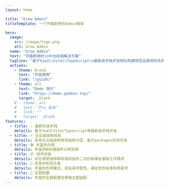 ```yaml
---
layout: home

title: "Grow Admin"
titleTemplate: 一个开箱即用的Admin框架

hero:
  image:
    src: /image/logo.png
    alt: Grow Admin
  name: "Grow Admin"
  text: "开箱即用的\n中台前端解决方案"
  tagline: "基于Vue3\\Vite\\TypeScript\n最新技术栈开发轻松构建规范且美观的系统"
  actions:
    - theme: brand
      text: "开始使用"
      link: "/guide/"
    - theme: alt
      text: "Demo 演示"
      link: "https://demo.gadmin.top/"
      target: _blank
    # - theme: alt
    #   text: "Pro 版本"
    #   link: ""
    #   target: _blank
features:
  - title: 💡 最新的技术栈
    details: 基于Vue3/Vite/Typescript等最新技术栈开发
  - title: 🔥 企业级结构体系
    details: 采用企业级结构体系结构分层，基于packages区别开发
  - title: 🛠️ 丰富的示例
    details: 丰富的Web端插件示例实现
  - title: 📦 组件封装
    details: 对日常使用频率较高的组件二次封装满足基础工作需求
  - title: 🔭 优秀的布局方案
    details: 丰富的布局模式，具有高可配性，满足您的各类布局需求
  - title: 💈 主题配置
    details: 丰富的主题配置及黑暗主题适配
---
```


<script setup>
import {
  VPTeamPage,
  VPTeamPageTitle,
  VPTeamMembers
} from 'vitepress/theme';

const members = [
  {
    avatar: 'https://avatars.githubusercontent.com/u/82251521?v=4',
    name: '张鱼烧',
    title: '作者',
    links: [
      { icon: 'github', link: 'https://github.com/ZhQuella' }
    ]
  },
  {
    avatar: 'https://avatars.githubusercontent.com/u/54763364?v=4',
    name: 'null',
    title: '开发者',
    links: [
      { icon: 'github', link: 'https://github.com/lowProfileH' }
    ]
  },
  {
    avatar: 'https://avatars.githubusercontent.com/u/79799040?v=4',
    name: 'xiaogonggong-w',
    title: '开发者',
    links: [
      { icon: 'github', link: 'https://github.com/xiaogonggong-w' }
    ]
  }
]
</script>

<VPTeamPage>
  <VPTeamPageTitle>
    <template #title>
      <div class="team-title">团队介绍</div>
    </template>
    <template #lead>
      Grow Admin 的主要开发人员包括
    </template>
  </VPTeamPageTitle>
  <VPTeamMembers
    :members="members"
  />
</VPTeamPage>

<style>
.team-title {
    font-size: 34px;
}
.VPHero .image-bg {
  z-index: 1;
  opacity: 0.7;
  background-image: linear-gradient(to bottom, #8b5cf6, fuchsia);
  filter: blur(70px);
  transform: translate(-50%,-50%);
}
.VPHero .clip {
  background: linear-gradient(to bottom, #8b5cf6, #d946ef);
  -webkit-background-clip:text;
  -webkit-text-fill-color:transparent;
}
</style>

